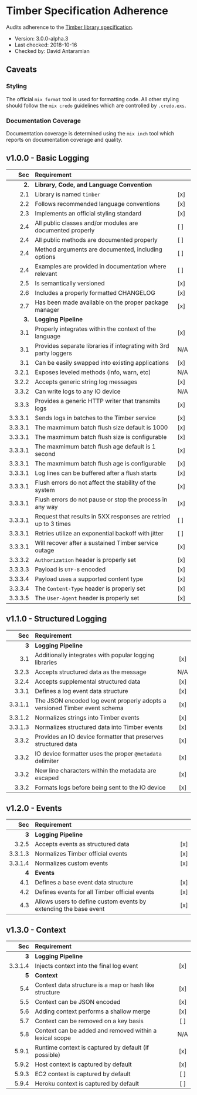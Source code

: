 # Timber Specification Adherence

Audits adherence to the [Timber library specification](timber_library_specification).

* Version: 3.0.0-alpha.3
* Last checked: 2018-10-16
* Checked by: David Antaramian

## Caveats

### Styling

The official `mix format` tool is used for formatting code. All other styling
should follow the `mix credo` guidelines which are controlled by `.credo.exs`.

### Documentation Coverage

Documentation coverage is determined using the `mix inch` tool which reports on
documentation coverage and quality.

## v1.0.0 - Basic Logging

|     Sec | Requirement                                                       |     |
|--------:|:------------------------------------------------------------------|:----|
|  **2.** | **Library, Code, and Language Convention**                        |     |
|     2.1 | Library is named `timber`                                         | [x] |
|     2.2 | Follows recommended language conventions                          | [x] |
|     2.3 | Implements an official styling standard                           | [x] |
|     2.4 | All public classes and/or modules are documented properly         | [ ] |
|     2.4 | All public methods are documented properly                        | [ ] |
|     2.4 | Method arguments are documented, including options                | [ ] |
|     2.4 | Examples are provided in documentation where relevant             | [ ] |
|     2.5 | Is semantically versioned                                         | [x] |
|     2.6 | Includes a properly formatted CHANGELOG                           | [x] |
|     2.7 | Has been made available on the proper package manager             | [x] |
|  **3.** | **Logging Pipeline**                                              |     |
|     3.1 | Properly integrates within the context of the language            | [x] |
|     3.1 | Provides separate libraries if integrating with 3rd party loggers | N/A |
|     3.1 | Can be easily swapped into existing applications                  | [x] |
|   3.2.1 | Exposes leveled methods (info, warn, etc)                         | N/A |
|   3.2.2 | Accepts generic string log messages                               | [x] |
|   3.3.2 | Can write logs to any IO device                                   | N/A |
|   3.3.3 | Provides a generic HTTP writer that transmits logs                | [x] |
| 3.3.3.1 | Sends logs in batches to the Timber service                       | [x] |
| 3.3.3.1 | The maxmimum batch flush size default is 1000                     | [x] |
| 3.3.3.1 | The maxmimum batch flush size is configurable                     | [x] |
| 3.3.3.1 | The maxmimum batch flush age default is 1 second                  | [x] |
| 3.3.3.1 | The maxmimum batch flush age is configurable                      | [x] |
| 3.3.3.1 | Log lines can be buffered after a flush starts                    | [x] |
| 3.3.3.1 | Flush errors do not affect the stability of the system            | [x] |
| 3.3.3.1 | Flush errors do not pause or stop the process in any way          | [x] |
| 3.3.3.1 | Request that results in 5XX responses are retried up to 3 times   | [ ] |
| 3.3.3.1 | Retries utilize an exponential backoff with jitter                | [ ] |
| 3.3.3.1 | Will recover after a sustained Timber service outage              | [x] |
| 3.3.3.2 | `Authorization` header is properly set                            | [x] |
| 3.3.3.3 | Payload is `UTF-8` encoded                                        | [x] |
| 3.3.3.4 | Payload uses a supported content type                             | [x] |
| 3.3.3.4 | The `Content-Type` header is properly set                         | [x] |
| 3.3.3.5 | The `User-Agent` header is properly set                           | [x] |

## v1.1.0 - Structured Logging

|     Sec | Requirement                                                                |     |
|--------:|:---------------------------------------------------------------------------|:---:|
|   **3** | **Logging Pipeline**                                                       |     |
|     3.1 | Additionally integrates with popular logging libraries                     | [x] |
|   3.2.3 | Accepts structured data as the message                                     | N/A |
|   3.2.4 | Accepts supplemental structured data                                       | [x] |
|   3.3.1 | Defines a log event data structure                                         | [x] |
| 3.3.1.1 | The JSON encoded log event properly adopts a versioned Timber event schema | [x] |
| 3.3.1.2 | Normalizes strings into Timber events                                      | [x] |
| 3.3.1.3 | Normalizes structured data into Timber events                              | [x] |
|   3.3.2 | Provides an IO device formatter that preserves structured data             | [x] |
|   3.3.2 | IO device formatter uses the proper `@metadata` delimiter                  | [x] |
|   3.3.2 | New line characters within the metadata are escaped                        | [x] |
|   3.3.2 | Formats logs before being sent to the IO device                            | [x] |

## v1.2.0 - Events

|     Sec | Requirement                                                      |     |
|--------:|:-----------------------------------------------------------------|:---:|
|   **3** | **Logging Pipeline**                                             |     |
|   3.2.5 | Accepts events as structured data                                | [x] |
| 3.3.1.3 | Normalizes Timber official events                                | [x] |
| 3.3.1.4 | Normalizes custom events                                         | [x] |
|   **4** | **Events**                                                       |     |
|     4.1 | Defines a base event data structure                              | [x] |
|     4.2 | Defines events for all Timber official events                    | [x] |
|     4.3 | Allows users to define custom events by extending the base event | [x] |

## v1.3.0 - Context

|     Sec | Requirement                                             |     |
|--------:|:--------------------------------------------------------|:---:|
|   **3** | **Logging Pipeline**                                    |     |
| 3.3.1.4 | Injects context into the final log event                | [x] |
|   **5** | **Context**                                             |     |
|     5.4 | Context data structure is a map or hash like structure  | [x] |
|     5.5 | Context can be JSON encoded                             | [x] |
|     5.6 | Adding context performs a shallow merge                 | [x] |
|     5.7 | Context can be removed on a key basis                   | [ ] |
|     5.8 | Context can be added and removed within a lexical scope | N/A |
|   5.9.1 | Runtime context is captured by default (if possible)    | [x] |
|   5.9.2 | Host context is captured by default                     | [x] |
|   5.9.3 | EC2 context is captured by default                      | [ ] |
|   5.9.4 | Heroku context is captured by default                   | [ ] |

[timber_library_specification]: https://github.com/timberio/library-specification
